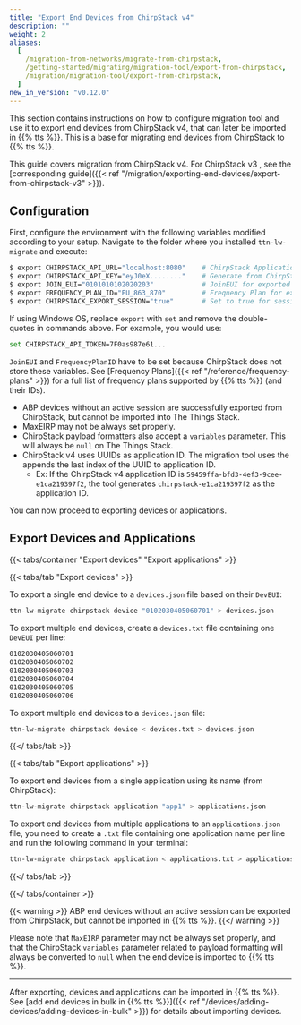 ```yaml
---
title: "Export End Devices from ChirpStack v4"
description: ""
weight: 2
aliases:
  [
    /migration-from-networks/migrate-from-chirpstack,
    /getting-started/migrating/migration-tool/export-from-chirpstack,
    /migration/migration-tool/export-from-chirpstack,
  ]
new_in_version: "v0.12.0"
---
```


This section contains instructions on how to configure migration tool and use it to export end devices from ChirpStack v4, that can later be imported in {{% tts %}}. This is a base for migrating end devices from ChirpStack to {{% tts %}}.

<!--more-->

This guide covers migration from ChirpStack v4. For ChirpStack v3 , see the [corresponding guide]({{< ref "/migration/exporting-end-devices/export-from-chirpstack-v3" >}}).

## Configuration

First, configure the environment with the following variables modified according to your setup. Navigate to the folder where you installed `ttn-lw-migrate` and execute:

```bash
$ export CHIRPSTACK_API_URL="localhost:8080"    # ChirpStack Application Server URL
$ export CHIRPSTACK_API_KEY="eyJ0eX........"    # Generate from ChirpStack GUI
$ export JOIN_EUI="0101010102020203"            # JoinEUI for exported devices
$ export FREQUENCY_PLAN_ID="EU_863_870"         # Frequency Plan for exported devices
$ export CHIRPSTACK_EXPORT_SESSION="true"       # Set to true for session migration.
```

If using Windows OS, replace `export` with `set` and remove the double-quotes in commands above. For example, you would use:

```bash
set CHIRPSTACK_API_TOKEN=7F0as987e61...
```

`JoinEUI` and `FrequencyPlanID` have to be set because ChirpStack does not store these variables. See [Frequency Plans]({{< ref "/reference/frequency-plans" >}}) for a full list of frequency plans supported by {{% tts %}} (and their IDs).

- ABP devices without an active session are successfully exported from ChirpStack, but cannot be imported into The Things Stack.
- MaxEIRP may not be always set properly.
- ChirpStack payload formatters also accept a `variables` parameter. This will always be `null` on The Things Stack.
- ChirpStack v4 uses UUIDs as application ID. The migration tool uses the appends the last index of the UUID to application ID.
  - Ex: If the ChirpStack v4 application ID is `59459ffa-bfd3-4ef3-9cee-e1ca219397f2`, the tool generates `chirpstack-e1ca219397f2` as the application ID.

You can now proceed to exporting devices or applications.

## Export Devices and Applications

{{< tabs/container "Export devices" "Export applications" >}}

{{< tabs/tab "Export devices" >}}

To export a single end device to a `devices.json` file based on their `DevEUI`:

```bash
ttn-lw-migrate chirpstack device "0102030405060701" > devices.json
```

To export multiple end devices, create a `devices.txt` file containing one `DevEUI` per line:

```bash
0102030405060701
0102030405060702
0102030405060703
0102030405060704
0102030405060705
0102030405060706
```

To export multiple end devices to a `devices.json` file:

```bash
ttn-lw-migrate chirpstack device < devices.txt > devices.json
```

{{</ tabs/tab >}}

{{< tabs/tab "Export applications" >}}

To export end devices from a single application using its name (from ChirpStack):

```bash
ttn-lw-migrate chirpstack application "app1" > applications.json
```

To export end devices from multiple applications to an `applications.json` file, you need to create a `.txt` file containing one application name per line and run the following command in your terminal:

```bash
ttn-lw-migrate chirpstack application < applications.txt > applications.json
```

{{</ tabs/tab >}}

{{</ tabs/container >}}

{{< warning >}}
ABP end devices without an active session can be exported from ChirpStack, but cannot be imported in {{% tts %}}.
{{</ warning >}}

Please note that `MaxEIRP` parameter may not be always set properly, and that the ChirpStack `variables` parameter related to payload formatting will always be converted to `null` when the end device is imported to {{% tts %}}.

---

After exporting, devices and applications can be imported in {{% tts %}}. See [add end devices in bulk in {{% tts %}}]({{< ref "/devices/adding-devices/adding-devices-in-bulk" >}}) for details about importing devices.
